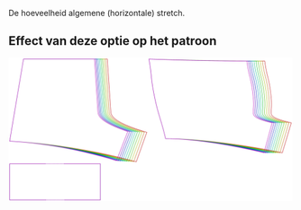 
De hoeveelheid algemene (horizontale) stretch.


## Effect van deze optie op het patroon
![Deze afbeelding toont het effect van deze optie door meerdere varianten die een andere waarde hebben voor deze optie te vervangen](shin_stretch_sample.svg "Effect van deze optie op het patroon")